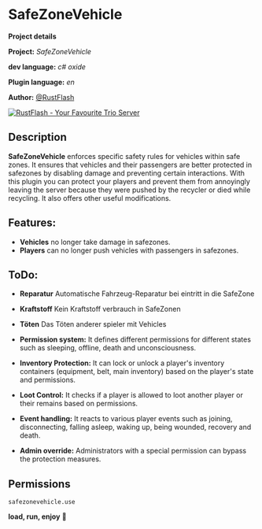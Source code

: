 # SafeZoneVehicle

**__Project details__**

**Project:** *SafeZoneVehicle*

**dev language:** *c# oxide*

**Plugin language:** *en*

**Author:** [@RustFlash](https://github.com/Flash-Ticker)

[![RustFlash - Your Favourite Trio Server](https://github.com/Flash-Ticker/SafeZoneVehicle/blob/main/SafeZoneVehicle_Thumb.jpg)](https://youtu.be/xJzMHkWhYpw?si=Xg3FFy5DJ8DGYJIP)


## Description

**SafeZoneVehicle** enforces specific safety rules for vehicles within safe zones. It ensures that vehicles and their passengers are better protected in safezones by disabling damage and preventing certain interactions. With this plugin you can protect your players and prevent them from annoyingly leaving the server because they were pushed by the recycler or died while recycling. It also offers other useful modifications. 

## Features:
- **Vehicles** no longer take damage in safezones.
- **Players** can no longer push vehicles with passengers in safezones. 

## ToDo:
- **Reparatur** Automatische Fahrzeug-Reparatur bei eintritt in die SafeZone
- **Kraftstoff** Kein Kraftstoff verbrauch in SafeZonen
- **Töten** Das Töten anderer spieler mit Vehicles

- **Permission system:** It defines different permissions for different states such as sleeping, offline, death and unconsciousness.
- **Inventory Protection:** It can lock or unlock a player's inventory containers (equipment, belt, main inventory) based on the player's state and permissions.
- **Loot Control:** It checks if a player is allowed to loot another player or their remains based on permissions.
- **Event handling:** It reacts to various player events such as joining, disconnecting, falling asleep, waking up, being wounded, recovery and death.
- **Admin override:** Administrators with a special permission can bypass the protection measures.

## Permissions
```safezonevehicle.use```


**load, run, enjoy** 💝
